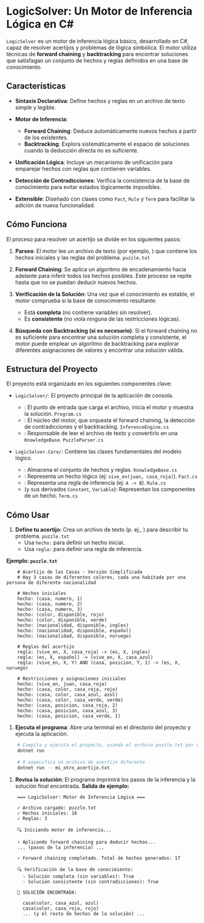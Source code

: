 # LogicSolver: Un Motor de Inferencia Lógica en C#
`LogicSolver` es un motor de inferencia lógica básico, desarrollado en C#, capaz de resolver acertijos y problemas de lógica simbólica. El motor utiliza técnicas de **forward chaining** y **backtracking** para encontrar soluciones que satisfagan un conjunto de hechos y reglas definidos en una base de conocimiento.
## Características
- **Sintaxis Declarativa**: Define hechos y reglas en un archivo de texto simple y legible.
- **Motor de Inferencia**:
    - **Forward Chaining**: Deduce automáticamente nuevos hechos a partir de los existentes.
    - **Backtracking**: Explora sistemáticamente el espacio de soluciones cuando la deducción directa no es suficiente.

- **Unificación Lógica**: Incluye un mecanismo de unificación para emparejar hechos con reglas que contienen variables.
- **Detección de Contradicciones**: Verifica la consistencia de la base de conocimiento para evitar estados lógicamente imposibles.
- **Extensible**: Diseñado con clases como `Fact`, `Rule` y `Term` para facilitar la adición de nueva funcionalidad.

## Cómo Funciona
El proceso para resolver un acertijo se divide en los siguientes pasos:
1. **Parseo**: El motor lee un archivo de texto (por ejemplo, ) que contiene los hechos iniciales y las reglas del problema. `puzzle.txt`
2. **Forward Chaining**: Se aplica un algoritmo de encadenamiento hacia adelante para inferir todos los hechos posibles. Este proceso se repite hasta que no se puedan deducir nuevos hechos.
3. **Verificación de la Solución**: Una vez que el conocimiento es estable, el motor comprueba si la base de conocimiento resultante:
    - Está **completa** (no contiene variables sin resolver).
    - Es **consistente** (no viola ninguna de las restricciones lógicas).

4. **Búsqueda con Backtracking (si es necesario)**: Si el forward chaining no es suficiente para encontrar una solución completa y consistente, el motor puede emplear un algoritmo de backtracking para explorar diferentes asignaciones de valores y encontrar una solución válida.

## Estructura del Proyecto
El proyecto está organizado en los siguientes componentes clave:
- `LogicSolver/`: El proyecto principal de la aplicación de consola.
    - : El punto de entrada que carga el archivo, inicia el motor y muestra la solución. `Program.cs`
    - : El núcleo del motor, que orquesta el forward chaining, la detección de contradicciones y el backtracking. `InferenceEngine.cs`
    - : Responsable de leer el archivo de texto y convertirlo en una `KnowledgeBase`. `PuzzleParser.cs`

- `LogicSolver.Core/`: Contiene las clases fundamentales del modelo lógico.
    - : Almacena el conjunto de hechos y reglas. `KnowledgeBase.cs`
    - : Representa un hecho lógico (ej: `vive_en(juan, casa_roja)`). `Fact.cs`
    - : Representa una regla de inferencia (ej: `A -> B`). `Rule.cs`
    - (y sus derivados `Constant`, `Variable`): Representan los componentes de un hecho. `Term.cs`

## Cómo Usar
1. **Define tu acertijo**: Crea un archivo de texto (p. ej., ) para describir tu problema. `puzzle.txt`
    - Usa `hecho:` para definir un hecho inicial.
    - Usa `regla:` para definir una regla de inferencia.

**Ejemplo: `puzzle.txt`**
``` 
    # Acertijo de las Casas - Versión Simplificada
    # Hay 3 casas de diferentes colores, cada una habitada por una persona de diferente nacionalidad

    # Hechos iniciales
    hecho: (casa, numero, 1)
    hecho: (casa, numero, 2)
    hecho: (casa, numero, 3)
    hecho: (color, disponible, rojo)
    hecho: (color, disponible, verde)
    hecho: (nacionalidad, disponible, ingles)
    hecho: (nacionalidad, disponible, español)
    hecho: (nacionalidad, disponible, noruego)

    # Reglas del acertijo
    regla: (vive_en, X, casa_roja) -> (es, X, ingles)
    regla: (es, X, español) -> (vive_en, X, casa_azul)
    regla: (vive_en, X, Y) AND (casa, posicion, Y, 1) -> (es, X, noruego)

    # Restricciones y asignaciones iniciales
    hecho: (vive_en, juan, casa_roja)
    hecho: (casa, color, casa_roja, rojo)
    hecho: (casa, color, casa_azul, azul)
    hecho: (casa, color, casa_verde, verde)
    hecho: (casa, posicion, casa_roja, 2)
    hecho: (casa, posicion, casa_azul, 3)
    hecho: (casa, posicion, casa_verde, 1)
```
1. **Ejecuta el programa**: Abre una terminal en el directorio del proyecto y ejecuta la aplicación.
``` bash
    # Compila y ejecuta el proyecto, usando el archivo puzzle.txt por defecto
    dotnet run
    
    # O especifica un archivo de acertijo diferente
    dotnet run -- mi_otro_acertijo.txt
```
1. **Revisa la solución**: El programa imprimirá los pasos de la inferencia y la solución final encontrada.
   **Salida de ejemplo:**
``` 
    === LogicSolver: Motor de Inferencia Lógica ===

    ✓ Archivo cargado: puzzle.txt
    ✓ Hechos iniciales: 16
    ✓ Reglas: 3

    🔍 Iniciando motor de inferencia...
    
    ⚡ Aplicando forward chaining para deducir hechos...
    ... (pasos de la inferencia) ...
    
    ✓ Forward chaining completado. Total de hechos generados: 17
    
    🔍 Verificación de la base de conocimiento:
      - Solución completa (sin variables): True
      - Solución consistente (sin contradicciones): True

    🎉 SOLUCIÓN ENCONTRADA:

      casa(color, casa_azul, azul)
      casa(color, casa_roja, rojo)
      ... (y el resto de hechos de la solución) ...
```
